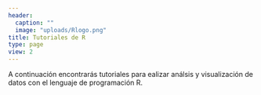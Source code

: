 ```yaml
---
header:
  caption: ""
  image: "uploads/Rlogo.png"
title: Tutoriales de R
type: page
view: 2
---
```


A continuación encontrarás tutoriales para ealizar análsis y visualización de datos con el lenguaje de programación R.